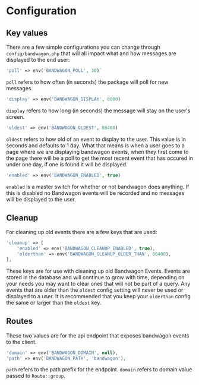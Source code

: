 # Configuration

## Key values

There are a few simple configurations you can change through `config/bandwagon.php` that will all impact what and how messages are displayed to the end user:

```php 
'poll' => env('BANDWAGON_POLL', 30)`
``` 

`poll` refers to how often (in seconds) the package will poll for new messages.

```php
'display' => env('BANDWAGON_DISPLAY', 8000)
``` 
`display` refers to how long (in seconds) the message will stay on the user's screen.

```php
'oldest' => env('BANDWAGON_OLDEST', 86400)
``` 
`oldest` refers to how old of an event to display to the user. This value is in seconds and defaults to 1 day. What that means is when a user goes to a page where we are displaying bandwagon events, when they first come to the page there will be a poll to get the most recent event that has occured in under one day, if one is found it will be displayed.

```php
'enabled' => env('BANDWAGON_ENABLED', true)
``` 
`enabled` is a master switch for whether or not bandwagon does anything. If this is disabled no Bandwagon events will be recorded and no messages will be displayed to the user.

## Cleanup

For cleaning up old events there are a few keys that are used:
```php
'cleanup' => [
    'enabled' => env('BANDWAGON_CLEANUP_ENABLED', true),
    'olderthan' => env('BANDWAGON_CLEANUP_OLDER_THAN', 86400),
],
```
These keys are for use with cleaning up old Bandwagon Events. Events are stored in the database and will continue to grow with time, depending on your needs you may want to clear ones that will not be part of a query.  Any events that are older than the `oldest` config setting will never be used or displayed to a user. It is recommended that you keep your 
`olderthan` config the same or larger than the `oldest` key.

## Routes

These two values are for the api endpoint that exposes bandwagon events to the client.
```php
'domain' => env('BANDWAGON_DOMAIN', null),
'path' => env('BANDWAGON_PATH', 'bandwagon'),
```
`path` refers to the path prefix for the endpoint. `domain` refers to domain value passed to `Route::group`.